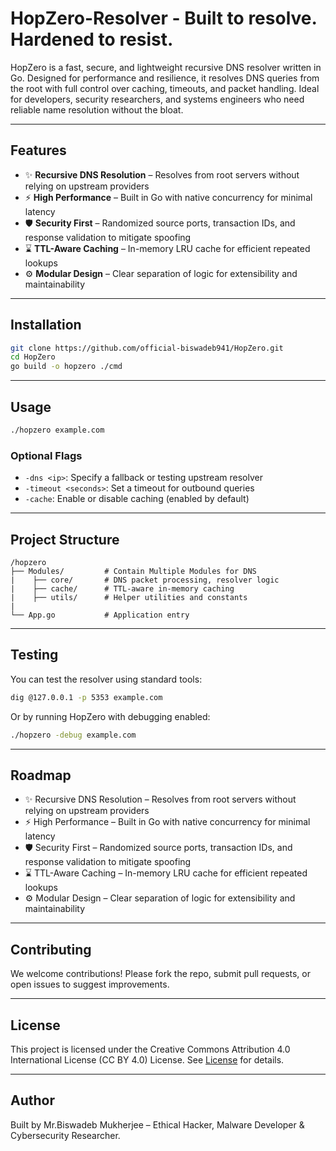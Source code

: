 # HopZero-Resolver - Built to resolve. Hardened to resist.

HopZero is a fast, secure, and lightweight recursive DNS resolver written in Go. Designed for performance and resilience, it resolves DNS queries from the root with full control over caching, timeouts, and packet handling. Ideal for developers, security researchers, and systems engineers who need reliable name resolution without the bloat.

---

## Features

- ✨ **Recursive DNS Resolution** – Resolves from root servers without relying on upstream providers
- ⚡ **High Performance** – Built in Go with native concurrency for minimal latency
- 🛡️ **Security First** – Randomized source ports, transaction IDs, and response validation to mitigate spoofing
- ⌛ **TTL-Aware Caching** – In-memory LRU cache for efficient repeated lookups
- ⚙️ **Modular Design** – Clear separation of logic for extensibility and maintainability

---

## Installation

```bash
git clone https://github.com/official-biswadeb941/HopZero.git
cd HopZero
go build -o hopzero ./cmd
```

---

## Usage

```bash
./hopzero example.com
```

### Optional Flags

- `-dns <ip>`: Specify a fallback or testing upstream resolver
- `-timeout <seconds>`: Set a timeout for outbound queries
- `-cache`: Enable or disable caching (enabled by default)

---

## Project Structure

```
/hopzero
├── Modules/         # Contain Multiple Modules for DNS
|    ├── core/       # DNS packet processing, resolver logic
|    ├── cache/      # TTL-aware in-memory caching
|    ├── utils/      # Helper utilities and constants
|
└── App.go           # Application entry
```

---

## Testing

You can test the resolver using standard tools:

```bash
dig @127.0.0.1 -p 5353 example.com
```

Or by running HopZero with debugging enabled:

```bash
./hopzero -debug example.com
```

---

## Roadmap

- ✨ Recursive DNS Resolution – Resolves from root servers without relying on upstream providers
- ⚡ High Performance – Built in Go with native concurrency for minimal latency
- 🛡️ Security First – Randomized source ports, transaction IDs, and response validation to mitigate spoofing
- ⌛ TTL-Aware Caching – In-memory LRU cache for efficient repeated lookups
- ⚙️ Modular Design – Clear separation of logic for extensibility and maintainability

---

## Contributing

We welcome contributions! Please fork the repo, submit pull requests, or open issues to suggest improvements.

---

## License

This project is licensed under the Creative Commons Attribution 4.0 International License (CC BY 4.0) License. See [License](License.md)
 for details.

---

## Author

Built by Mr.Biswadeb Mukherjee – Ethical Hacker, Malware Developer & Cybersecurity Researcher.


